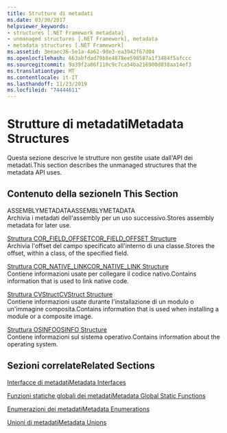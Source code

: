 ```yaml
---
title: Strutture di metadati
ms.date: 03/30/2017
helpviewer_keywords:
- structures [.NET Framework metadata]
- unmanaged structures [.NET Framework], metadata
- metadata structures [.NET Framework]
ms.assetid: 3eeaec36-5e1a-4a62-9de3-ea3942f67d04
ms.openlocfilehash: 663abfdad79b8e4878ee598587a1f3484f5afccc
ms.sourcegitcommit: 9a39f2a06f110c9c7ca54ba216900d038aa14ef3
ms.translationtype: MT
ms.contentlocale: it-IT
ms.lasthandoff: 11/23/2019
ms.locfileid: "74444611"
---
```

# <a name="metadata-structures"></a><span data-ttu-id="a3094-102">Strutture di metadati</span><span class="sxs-lookup"><span data-stu-id="a3094-102">Metadata Structures</span></span>
<span data-ttu-id="a3094-103">Questa sezione descrive le strutture non gestite usate dall'API dei metadati.</span><span class="sxs-lookup"><span data-stu-id="a3094-103">This section describes the unmanaged structures that the metadata API uses.</span></span>  
  
## <a name="in-this-section"></a><span data-ttu-id="a3094-104">Contenuto della sezione</span><span class="sxs-lookup"><span data-stu-id="a3094-104">In This Section</span></span>  
 <span data-ttu-id="a3094-105">ASSEMBLYMETADATA</span><span class="sxs-lookup"><span data-stu-id="a3094-105">ASSEMBLYMETADATA</span></span>  
 <span data-ttu-id="a3094-106">Archivia i metadati dell'assembly per un uso successivo.</span><span class="sxs-lookup"><span data-stu-id="a3094-106">Stores assembly metadata for later use.</span></span>  
  
 [<span data-ttu-id="a3094-107">Struttura COR_FIELD_OFFSET</span><span class="sxs-lookup"><span data-stu-id="a3094-107">COR_FIELD_OFFSET Structure</span></span>](../../../../docs/framework/unmanaged-api/metadata/cor-field-offset-structure.md)  
 <span data-ttu-id="a3094-108">Archivia l'offset del campo specificato all'interno di una classe.</span><span class="sxs-lookup"><span data-stu-id="a3094-108">Stores the offset, within a class, of the specified field.</span></span>  
  
 [<span data-ttu-id="a3094-109">Struttura COR_NATIVE_LINK</span><span class="sxs-lookup"><span data-stu-id="a3094-109">COR_NATIVE_LINK Structure</span></span>](../../../../docs/framework/unmanaged-api/metadata/cor-native-link-structure.md)  
 <span data-ttu-id="a3094-110">Contiene informazioni usate per collegare il codice nativo.</span><span class="sxs-lookup"><span data-stu-id="a3094-110">Contains information that is used to link native code.</span></span>  
  
 [<span data-ttu-id="a3094-111">Struttura CVStruct</span><span class="sxs-lookup"><span data-stu-id="a3094-111">CVStruct Structure</span></span>](../../../../docs/framework/unmanaged-api/metadata/cvstruct-structure.md)  
 <span data-ttu-id="a3094-112">Contiene informazioni usate durante l'installazione di un modulo o un'immagine composita.</span><span class="sxs-lookup"><span data-stu-id="a3094-112">Contains information that is used when installing a module or a composite image.</span></span>  
  
 [<span data-ttu-id="a3094-113">Struttura OSINFO</span><span class="sxs-lookup"><span data-stu-id="a3094-113">OSINFO Structure</span></span>](../../../../docs/framework/unmanaged-api/metadata/osinfo-structure.md)  
 <span data-ttu-id="a3094-114">Contiene informazioni sul sistema operativo.</span><span class="sxs-lookup"><span data-stu-id="a3094-114">Contains information about the operating system.</span></span>  
  
## <a name="related-sections"></a><span data-ttu-id="a3094-115">Sezioni correlate</span><span class="sxs-lookup"><span data-stu-id="a3094-115">Related Sections</span></span>  
 [<span data-ttu-id="a3094-116">Interfacce di metadati</span><span class="sxs-lookup"><span data-stu-id="a3094-116">Metadata Interfaces</span></span>](../../../../docs/framework/unmanaged-api/metadata/metadata-interfaces.md)  
  
 [<span data-ttu-id="a3094-117">Funzioni statiche globali dei metadati</span><span class="sxs-lookup"><span data-stu-id="a3094-117">Metadata Global Static Functions</span></span>](../../../../docs/framework/unmanaged-api/metadata/metadata-global-static-functions.md)  
  
 [<span data-ttu-id="a3094-118">Enumerazioni dei metadati</span><span class="sxs-lookup"><span data-stu-id="a3094-118">Metadata Enumerations</span></span>](../../../../docs/framework/unmanaged-api/metadata/metadata-enumerations.md)  
  
 [<span data-ttu-id="a3094-119">Unioni di metadati</span><span class="sxs-lookup"><span data-stu-id="a3094-119">Metadata Unions</span></span>](../../../../docs/framework/unmanaged-api/metadata/metadata-unions.md)
